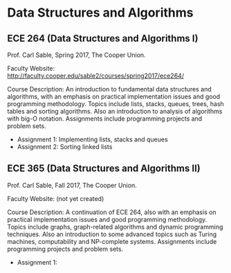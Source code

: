 # Data Structures and Algorithms

## ECE 264 (Data Structures and Algorithms I)
Prof. Carl Sable, Spring 2017, The Cooper Union.

Faculty Website:
http://faculty.cooper.edu/sable2/courses/spring2017/ece264/

Course Description:
An introduction to fundamental data structures and algorithms, with an emphasis on practical implementation issues and good programming methodology. Topics include lists, stacks, queues, trees, hash tables and sorting algorithms. Also an introduction to analysis of algorithms with big-O notation. Assignments include programming projects and problem sets.

* Assignment 1: Implementing lists, stacks and queues
* Assignment 2: Sorting linked lists

## ECE 365 (Data Structures and Algorithms II)
Prof. Carl Sable, Fall 2017, The Cooper Union.

Faculty Website:
(not yet created)

Course Description:
A continuation of ECE 264, also with an emphasis on practical implementation issues and good programming methodology. Topics include graphs, graph-related algorithms and dynamic programming techniques. Also an introduction to some advanced topics such as Turing machines, computability and NP-complete systems. Assignments include programming projects and problem sets.

* Assignment 1: 
